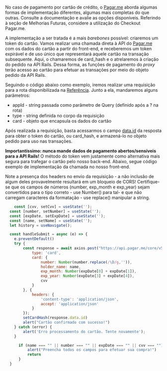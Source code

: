 No caso de pagamento por cartão de crédito, o [Pagar.me](http://Pagar.me) aborda algumas formas de implementação diferentes, algumas mais completas do que outras. Consulte a documentação e avalie as opções disponíveis. Referindo à seção de Melhorias Futuras, considere a utilização do Checkout Pagar.me.

A implementação a ser tratada é a mais *barebones* possível: criaremos um token do cartão. Vamos realizar uma chamada direta à API do [Pagar.me](http://Pagar.me) com os dados do cartão a partir do front-end, e receberemos um token expirável e de uso único que representará aquele cartão na transação subsequente. Aqui, o chamaremos de card_hash e o atrelaremos à criação do pedido na API Rails. Dessa forma, as funções de pagamento do *proxy* terão acesso ao cartão para efetuar as transações por meio do objeto pedido da API Rails. 

Seguindo o código abaixo como exemplo, iremos realizar uma requisição para a rota disponibilizada na [Referência](https://docs.pagar.me/reference/criar-token-cartão-1). Junto a ela, mandaremos alguns parâmetros:

- appId - string passada como parâmetro de Query (definido após a ? na rota)
- type - string definida no corpo da requisição
- card - objeto que encapsula os dados do cartão

Após realizada a requisição, basta acessarmos o campo [data.id](http://data.id) da resposta para obter o token do cartão, ou card_hash, e armazená-lo no objeto pedido para uso nas transações.

**Importantíssimo: nunca mande dados de pagamento abertos/sensíveis para a API Rails!** O método do token vem justamente como alternativa mais segura para trafegar o cartão pelo nosso back-end. Abaixo, segue código exemplo de implementação da chamada no nosso front-end. 

Note a presença dos headers no envio da requisição - a não inclusão de algum deles provavelmente resultará em um bloqueio de CORS! Certifique-se que os campos de números (number, exp_month e exp_year) sejam convertidos para o tipo correto - use Number() para tal- e que não carregam caracteres da formatação - use replace() manipular a string.

```jsx
	const [cvv, setCvv] = useState('');
  const [number, setNumber] = useState('');
  const [expDate, setExpDate] = useState('');
  const [name, setName] = useState('');
  let history = useNavigate();

  const handleSubmit = async (e) => {
    e.preventDefault()
    try {
        const response = await axios.post("https://api.pagar.me/core/v5/tokens?appId=<chave_publica>", {
            type: 'card',
            card: {
                number: Number(number.replace(/\D/g,'')),
                holder_name: name,
                exp_month: Number(expDate[0] + expDate[1]),
                exp_year: Number(expDate[3] + expDate[4]),
                cvv
            }
        }, {
            headers: {
                'content-type': 'application/json',
                accept: 'application/json'
            }
        });
        setCardHash(response.data.id)
        alert("Cartão confirmado com sucesso!")
    } catch (error) {
        alert('Erro processamento do cartão. Tente novamente');
    }

      if (name === "" || number === "" || expDate === "" || cvv === "") {
          alert("Preencha todos os campos para efetuar sua compra!")
          return
      }
  }
```

##